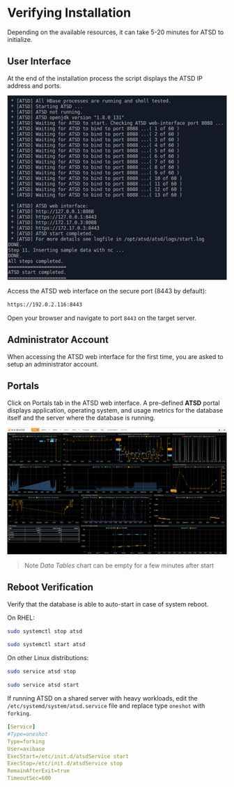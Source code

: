 # Verifying Installation

Depending on the available resources, it can take 5-20 minutes for ATSD to initialize.

## User Interface

At the end of the installation process the script displays the ATSD IP address and ports.

![](./images/atsd_install_shell.png )

Access the ATSD web interface on the secure port (8443 by default):

```txt
https://192.0.2.116:8443
```

Open your browser and navigate to port `8443` on the target server.

## Administrator Account

When accessing the ATSD web interface for the first time, you are asked to setup an administrator account.

## Portals

Click on Portals tab in the ATSD web interface. A pre-defined **ATSD**
portal displays application, operating system, and usage metrics for the database itself
and the server where the database is running.

![](./images/atsd_portal.png "ATSD Host")

> Note *Data Tables* chart can be empty for a few minutes after start

## Reboot Verification

Verify that the database is able to auto-start in case of system reboot.

On RHEL:

```sh
sudo systemctl stop atsd
```

```sh
sudo systemctl start atsd
```

On other Linux distributions:

```sh
sudo service atsd stop
```

```sh
sudo service atsd start
```

If running ATSD on a shared server with heavy workloads, edit the `/etc/systemd/system/atsd.service` file and replace type `oneshot` with `forking`.

```yaml
[Service]
#Type=oneshot
Type=forking
User=axibase
ExecStart=/etc/init.d/atsdService start
ExecStop=/etc/init.d/atsdService stop
RemainAfterExit=true
TimeoutSec=600
```
